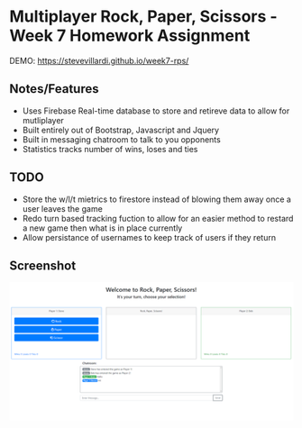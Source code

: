 # Multiplayer Rock, Paper, Scissors - Week 7 Homework Assignment

DEMO: https://stevevillardi.github.io/week7-rps/

## Notes/Features
- Uses Firebase Real-time database to store and retireve data to allow for mutliplayer
- Built entirely out of Bootstrap, Javascript and Jquery
- Built in messaging chatroom to talk to you opponents
- Statistics tracks number of wins, loses and ties

## TODO
- Store the w/l/t mietrics to firestore instead of blowing them away once a user leaves the game
- Redo turn based tracking fuction to allow for an easier method to restard a new game then what is in place currently
- Allow persistance of usernames to keep track of users if they return

## Screenshot
![image](/assets/images/work-5.png)

